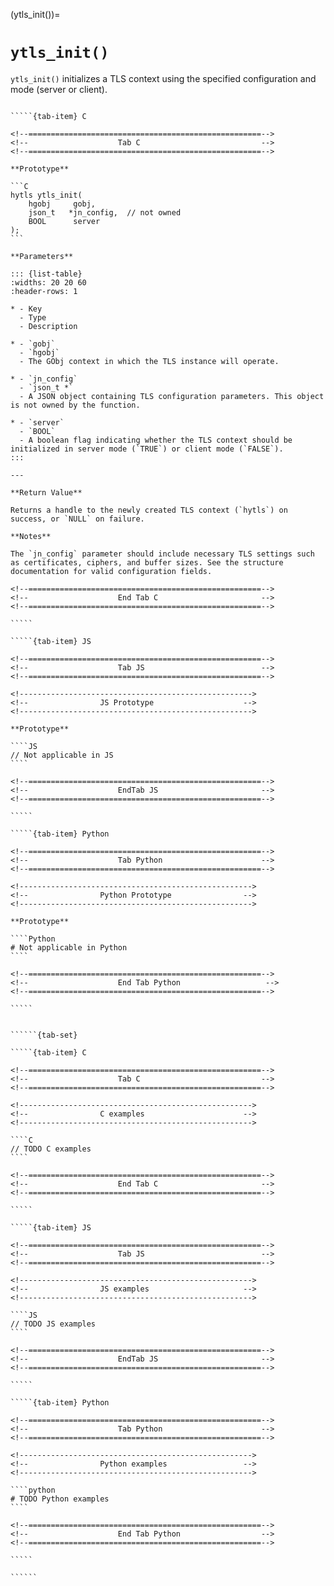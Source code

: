 <!-- ============================================================== -->
(ytls_init())=
# `ytls_init()`
<!-- ============================================================== -->

`ytls_init()` initializes a TLS context using the specified configuration and mode (server or client).

<!------------------------------------------------------------>
<!--                    Prototypes                          -->
<!------------------------------------------------------------>

``````{tab-set}

`````{tab-item} C

<!--====================================================-->
<!--                    Tab C                           -->
<!--====================================================-->

**Prototype**

```C
hytls ytls_init(
    hgobj     gobj,
    json_t   *jn_config,  // not owned
    BOOL      server
);
```

**Parameters**

::: {list-table}
:widths: 20 20 60
:header-rows: 1

* - Key
  - Type
  - Description

* - `gobj`
  - `hgobj`
  - The GObj context in which the TLS instance will operate.

* - `jn_config`
  - `json_t *`
  - A JSON object containing TLS configuration parameters. This object is not owned by the function.

* - `server`
  - `BOOL`
  - A boolean flag indicating whether the TLS context should be initialized in server mode (`TRUE`) or client mode (`FALSE`).
:::

---

**Return Value**

Returns a handle to the newly created TLS context (`hytls`) on success, or `NULL` on failure.

**Notes**

The `jn_config` parameter should include necessary TLS settings such as certificates, ciphers, and buffer sizes. See the structure documentation for valid configuration fields.

<!--====================================================-->
<!--                    End Tab C                       -->
<!--====================================================-->

`````

`````{tab-item} JS

<!--====================================================-->
<!--                    Tab JS                          -->
<!--====================================================-->

<!---------------------------------------------------->
<!--                JS Prototype                    -->
<!---------------------------------------------------->

**Prototype**

````JS
// Not applicable in JS
````

<!--====================================================-->
<!--                    EndTab JS                       -->
<!--====================================================-->

`````

`````{tab-item} Python

<!--====================================================-->
<!--                    Tab Python                      -->
<!--====================================================-->

<!---------------------------------------------------->
<!--                Python Prototype                -->
<!---------------------------------------------------->

**Prototype**

````Python
# Not applicable in Python
````

<!--====================================================-->
<!--                    End Tab Python                   -->
<!--====================================================-->

`````

``````

<!------------------------------------------------------------>
<!--                    Examples                            -->
<!------------------------------------------------------------>

```````{dropdown} Examples

``````{tab-set}

`````{tab-item} C

<!--====================================================-->
<!--                    Tab C                           -->
<!--====================================================-->

<!---------------------------------------------------->
<!--                C examples                      -->
<!---------------------------------------------------->

````C
// TODO C examples
````

<!--====================================================-->
<!--                    End Tab C                       -->
<!--====================================================-->

`````

`````{tab-item} JS

<!--====================================================-->
<!--                    Tab JS                          -->
<!--====================================================-->

<!---------------------------------------------------->
<!--                JS examples                     -->
<!---------------------------------------------------->

````JS
// TODO JS examples
````

<!--====================================================-->
<!--                    EndTab JS                       -->
<!--====================================================-->

`````

`````{tab-item} Python

<!--====================================================-->
<!--                    Tab Python                      -->
<!--====================================================-->

<!---------------------------------------------------->
<!--                Python examples                 -->
<!---------------------------------------------------->

````python
# TODO Python examples
````

<!--====================================================-->
<!--                    End Tab Python                  -->
<!--====================================================-->

`````

``````

```````
